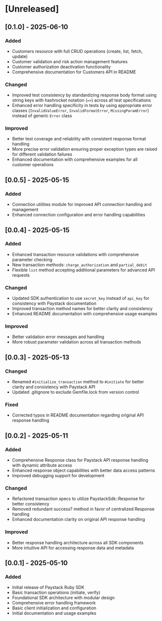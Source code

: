 # [Unreleased]

## [0.1.0] - 2025-06-10

### Added

- Customers resource with full CRUD operations (create, list, fetch, update)
- Customer validation and risk action management features
- Customer authorization deactivation functionality
- Comprehensive documentation for Customers API in README

### Changed

- Improved test consistency by standardizing response body format using string keys with hashrocket notation (`=>`) across all test specifications
- Enhanced error handling specificity in tests by using appropriate error classes (`InvalidValueError`, `InvalidFormatError`, `MissingParamError`) instead of generic `Error` class

### Improved

- Better test coverage and reliability with consistent response format handling
- More precise error validation ensuring proper exception types are raised for different validation failures
- Enhanced documentation with comprehensive examples for all customer operations

## [0.0.5] - 2025-05-15

### Added

- Connection utilities module for improved API connection handling and management
- Enhanced connection configuration and error handling capabilities

## [0.0.4] - 2025-05-15

### Added

- Enhanced transaction resource validations with comprehensive parameter checking
- New transaction methods: `charge_authorization` and `partial_debit`
- Flexible `list` method accepting additional parameters for advanced API requests

### Changed

- Updated SDK authentication to use `secret_key` instead of `api_key` for consistency with Paystack documentation
- Improved transaction method names for better clarity and consistency
- Enhanced README documentation with comprehensive usage examples

### Improved

- Better validation error messages and handling
- More robust parameter validation across all transaction methods

## [0.0.3] - 2025-05-13

### Changed

- Renamed `#initialize_transaction` method to `#initiate` for better clarity and consistency with Paystack API
- Updated .gitignore to exclude Gemfile.lock from version control

### Fixed

- Corrected typos in README documentation regarding original API response handling

## [0.0.2] - 2025-05-11

### Added

- Comprehensive Response class for Paystack API response handling with dynamic attribute access
- Enhanced response object capabilities with better data access patterns
- Improved debugging support for development

### Changed

- Refactored transaction specs to utilize PaystackSdk::Response for better consistency
- Removed redundant success? method in favor of centralized Response handling
- Enhanced documentation clarity on original API response handling

### Improved

- Better response handling architecture across all SDK components
- More intuitive API for accessing response data and metadata

## [0.0.1] - 2025-05-10

### Added

- Initial release of Paystack Ruby SDK
- Basic transaction operations (initiate, verify)
- Foundational SDK architecture with modular design
- Comprehensive error handling framework
- Basic client initialization and configuration
- Initial documentation and usage examples
